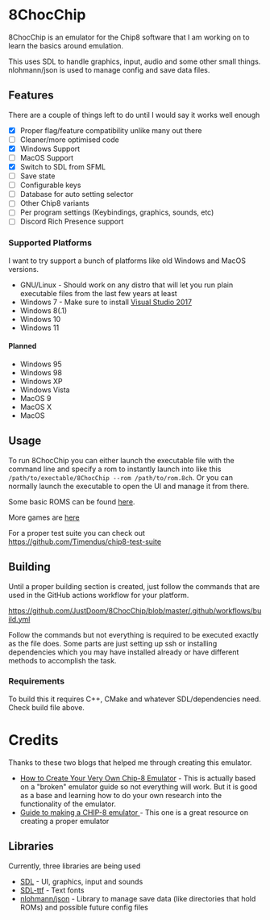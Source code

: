 # 8ChocChip

8ChocChip is an emulator for the Chip8 software that I am working on to learn the basics around emulation.

This uses SDL to handle graphics, input, audio and some other small things.
nlohmann/json is used to manage config and save data files.

## Features

There are a couple of things left to do until I would say it works well enough
- [x] Proper flag/feature compatibility unlike many out there
- [ ] Cleaner/more optimised code
- [x] Windows Support
- [ ] MacOS Support
- [x] Switch to SDL from SFML
- [ ] Save state
- [ ] Configurable keys
- [ ] Database for auto setting selector
- [ ] Other Chip8 variants
- [ ] Per program settings (Keybindings, graphics, sounds, etc)
- [ ] Discord Rich Presence support

### Supported Platforms

I want to try support a bunch of platforms like old Windows and MacOS versions.

- GNU/Linux - Should work on any distro that will let you run plain executable files from the last few years at least
- Windows 7 - Make sure to install [Visual Studio 2017](https://learn.microsoft.com/en-us/cpp/windows/latest-supported-vc-redist?view=msvc-170#visual-studio-2015-2017-2019-and-2022)
- Windows 8(.1)
- Windows 10
- Windows 11

#### Planned

- Windows 95
- Windows 98
- Windows XP
- Windows Vista
- MacOS 9
- MacOS X
- MacOS

## Usage

To run 8ChocChip you can either launch the executable file with the command line and specify a rom to instantly launch into like this `/path/to/exectable/8ChocChip --rom /path/to/rom.8ch`. 
Or you can normally launch the executable to open the UI and manage it from there.

Some basic ROMS can be found [here](https://github.com/ericgrandt/chip8-emulator/tree/master/roms).

More games are [here](https://github.com/dmatlack/chip8/tree/master/roms/games)

For a proper test suite you can check out https://github.com/Timendus/chip8-test-suite

## Building

Until a proper building section is created, just follow the commands that are used in the GitHub actions workflow for your platform.

https://github.com/JustDoom/8ChocChip/blob/master/.github/workflows/build.yml

Follow the commands but not everything is required to be executed exactly as the file does.
Some parts are just setting up ssh or installing dependencies which you may have installed already or have different methods to accomplish the task.

### Requirements

To build this it requires C++, CMake and whatever SDL/dependencies need. Check build file above.

# Credits

Thanks to these two blogs that helped me through creating this emulator.
- [How to Create Your Very Own Chip-8 Emulator](https://www.freecodecamp.org/news/creating-your-very-own-chip-8-emulator/) - This is actually based on a "broken" emulator guide so not everything will work. But it is good as a base and learning how to do your own research into the functionality of the emulator.
- [Guide to making a CHIP-8 emulator ](https://tobiasvl.github.io/blog/write-a-chip-8-emulator/) - This one is a great resource on creating a proper emulator

## Libraries

Currently, three libraries are being used
- [SDL](https://github.com/libsdl-org/SDL) - UI, graphics, input and sounds
- [SDL-ttf](https://github.com/libsdl-org/SDL_ttf) - Text fonts
- [nlohmann/json](https://github.com/nlohmann/json) - Library to manage save data (like directories that hold ROMs) and possible future config files
